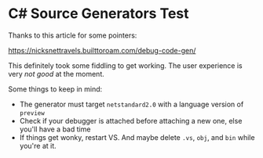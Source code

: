 # C# Source Generators Test

Thanks to this article for some pointers:

https://nicksnettravels.builttoroam.com/debug-code-gen/

This definitely took some fiddling to get working. The user experience is very _not good_ at the moment.

Some things to keep in mind:

* The generator must target `netstandard2.0` with a language version of `preview`
* Check if your debugger is attached before attaching a new one, else you'll have a bad time
* If things get wonky, restart VS. And maybe delete `.vs`, `obj`, and `bin` while you're at it.
